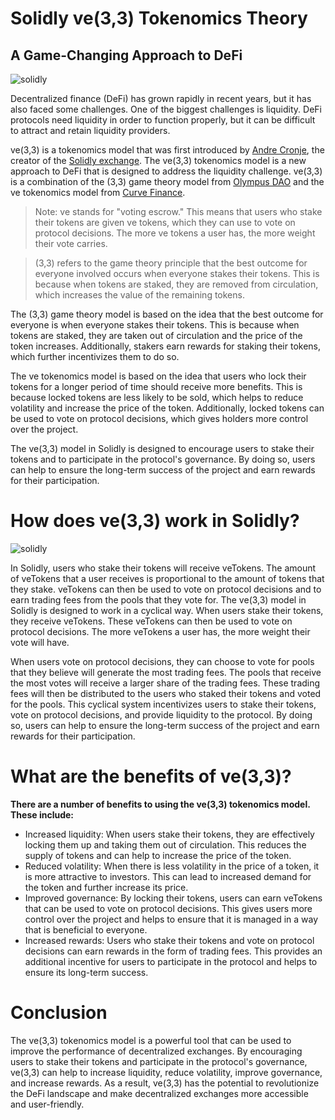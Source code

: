 # Solidly ve(3,3) Tokenomics Theory
## A Game-Changing Approach to DeFi


![solidly](https://cdn.hashnode.com/res/hashnode/image/upload/v1688060436804/3528697f-d813-48ee-a8a9-1fd1ca0a45af.png?w=1600&h=840&fit=crop&crop=entropy&auto=compress,format&format=webp)


Decentralized finance (DeFi) has grown rapidly in recent years, but it has also faced some challenges. One of the biggest challenges is liquidity. DeFi protocols need liquidity in order to function properly, but it can be difficult to attract and retain liquidity providers.

ve(3,3) is a tokenomics model that was first introduced by [Andre Cronje](https://twitter.com/AndreCronjeTech?t=hKUwTvmmEnOR5OvQ-dP6fg&s=09), the creator of the [Solidly exchange](https://solidly.exchange/). The ve(3,3) tokenomics model is a new approach to DeFi that is designed to address the liquidity challenge. ve(3,3) is a combination of the (3,3) game theory model from [Olympus DAO](https://www.olympusdao.finance/) and the ve tokenomics model from [Curve Finance](https://universidadeuropea.com/en/blog/what-is-curve-finance/).

> Note: ve stands for "voting escrow." This means that users who stake their tokens are given ve tokens, which they can use to vote on protocol decisions. The more ve tokens a user has, the more weight their vote carries.

> (3,3) refers to the game theory principle that the best outcome for everyone involved occurs when everyone stakes their tokens. This is because when tokens are staked, they are removed from circulation, which increases the value of the remaining tokens.

The (3,3) game theory model is based on the idea that the best outcome for everyone is when everyone stakes their tokens. This is because when tokens are staked, they are taken out of circulation and the price of the token increases. Additionally, stakers earn rewards for staking their tokens, which further incentivizes them to do so.

The ve tokenomics model is based on the idea that users who lock their tokens for a longer period of time should receive more benefits. This is because locked tokens are less likely to be sold, which helps to reduce volatility and increase the price of the token. Additionally, locked tokens can be used to vote on protocol decisions, which gives holders more control over the project.

The ve(3,3) model in Solidly is designed to encourage users to stake their tokens and to participate in the protocol's governance. By doing so, users can help to ensure the long-term success of the project and earn rewards for their participation.

# How does ve(3,3) work in Solidly?

![solidly](https://cdn.hashnode.com/res/hashnode/image/upload/v1688060327243/7c366cc7-9c44-4c77-934d-8a2bbf86da80.jpeg?auto=compress,format&format=webp)

In Solidly, users who stake their tokens will receive veTokens. The amount of veTokens that a user receives is proportional to the amount of tokens that they stake. veTokens can then be used to vote on protocol decisions and to earn trading fees from the pools that they vote for. The ve(3,3) model in Solidly is designed to work in a cyclical way. When users stake their tokens, they receive veTokens. These veTokens can then be used to vote on protocol decisions. The more veTokens a user has, the more weight their vote will have.

When users vote on protocol decisions, they can choose to vote for pools that they believe will generate the most trading fees. The pools that receive the most votes will receive a larger share of the trading fees. These trading fees will then be distributed to the users who staked their tokens and voted for the pools. This cyclical system incentivizes users to stake their tokens, vote on protocol decisions, and provide liquidity to the protocol. By doing so, users can help to ensure the long-term success of the project and earn rewards for their participation.

# What are the benefits of ve(3,3)?

**There are a number of benefits to using the ve(3,3) tokenomics model. These include:**

+ Increased liquidity: When users stake their tokens, they are effectively locking them up and taking them out of circulation. This reduces the supply of tokens and can help to increase the price of the token.
+ Reduced volatility: When there is less volatility in the price of a token, it is more attractive to investors. This can lead to increased demand for the token and further increase its price.
+ Improved governance: By locking their tokens, users can earn veTokens that can be used to vote on protocol decisions. This gives users more control over the project and helps to ensure that it is managed in a way that is beneficial to everyone.
+ Increased rewards: Users who stake their tokens and vote on protocol decisions can earn rewards in the form of trading fees. This provides an additional incentive for users to participate in the protocol and helps to ensure its long-term success.

# Conclusion

The ve(3,3) tokenomics model is a powerful tool that can be used to improve the performance of decentralized exchanges. By encouraging users to stake their tokens and participate in the protocol's governance, ve(3,3) can help to increase liquidity, reduce volatility, improve governance, and increase rewards. As a result, ve(3,3) has the potential to revolutionize the DeFi landscape and make decentralized exchanges more accessible and user-friendly.


